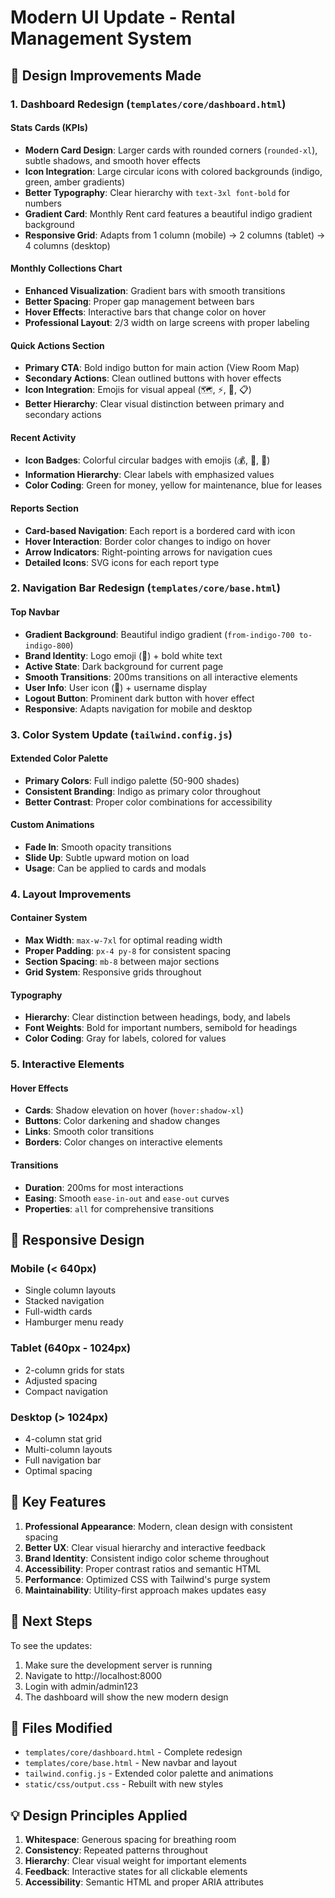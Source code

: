 # Modern UI Update - Rental Management System

## 🎨 Design Improvements Made

### 1. **Dashboard Redesign** (`templates/core/dashboard.html`)

#### Stats Cards (KPIs)
- **Modern Card Design**: Larger cards with rounded corners (`rounded-xl`), subtle shadows, and smooth hover effects
- **Icon Integration**: Large circular icons with colored backgrounds (indigo, green, amber gradients)
- **Better Typography**: Clear hierarchy with `text-3xl font-bold` for numbers
- **Gradient Card**: Monthly Rent card features a beautiful indigo gradient background
- **Responsive Grid**: Adapts from 1 column (mobile) → 2 columns (tablet) → 4 columns (desktop)

#### Monthly Collections Chart
- **Enhanced Visualization**: Gradient bars with smooth transitions
- **Better Spacing**: Proper gap management between bars
- **Hover Effects**: Interactive bars that change color on hover
- **Professional Layout**: 2/3 width on large screens with proper labeling

#### Quick Actions Section
- **Primary CTA**: Bold indigo button for main action (View Room Map)
- **Secondary Actions**: Clean outlined buttons with hover effects
- **Icon Integration**: Emojis for visual appeal (🗺️, ⚡, 👥, 📋)
- **Better Hierarchy**: Clear visual distinction between primary and secondary actions

#### Recent Activity
- **Icon Badges**: Colorful circular badges with emojis (💰, 🔧, 📄)
- **Information Hierarchy**: Clear labels with emphasized values
- **Color Coding**: Green for money, yellow for maintenance, blue for leases

#### Reports Section
- **Card-based Navigation**: Each report is a bordered card with icon
- **Hover Interaction**: Border color changes to indigo on hover
- **Arrow Indicators**: Right-pointing arrows for navigation cues
- **Detailed Icons**: SVG icons for each report type

### 2. **Navigation Bar Redesign** (`templates/core/base.html`)

#### Top Navbar
- **Gradient Background**: Beautiful indigo gradient (`from-indigo-700 to-indigo-800`)
- **Brand Identity**: Logo emoji (🏢) + bold white text
- **Active State**: Dark background for current page
- **Smooth Transitions**: 200ms transitions on all interactive elements
- **User Info**: User icon (👤) + username display
- **Logout Button**: Prominent dark button with hover effect
- **Responsive**: Adapts navigation for mobile and desktop

### 3. **Color System Update** (`tailwind.config.js`)

#### Extended Color Palette
- **Primary Colors**: Full indigo palette (50-900 shades)
- **Consistent Branding**: Indigo as primary color throughout
- **Better Contrast**: Proper color combinations for accessibility

#### Custom Animations
- **Fade In**: Smooth opacity transitions
- **Slide Up**: Subtle upward motion on load
- **Usage**: Can be applied to cards and modals

### 4. **Layout Improvements**

#### Container System
- **Max Width**: `max-w-7xl` for optimal reading width
- **Proper Padding**: `px-4 py-8` for consistent spacing
- **Section Spacing**: `mb-8` between major sections
- **Grid System**: Responsive grids throughout

#### Typography
- **Hierarchy**: Clear distinction between headings, body, and labels
- **Font Weights**: Bold for important numbers, semibold for headings
- **Color Coding**: Gray for labels, colored for values

### 5. **Interactive Elements**

#### Hover Effects
- **Cards**: Shadow elevation on hover (`hover:shadow-xl`)
- **Buttons**: Color darkening and shadow changes
- **Links**: Smooth color transitions
- **Borders**: Color changes on interactive elements

#### Transitions
- **Duration**: 200ms for most interactions
- **Easing**: Smooth `ease-in-out` and `ease-out` curves
- **Properties**: `all` for comprehensive transitions

## 📱 Responsive Design

### Mobile (< 640px)
- Single column layouts
- Stacked navigation
- Full-width cards
- Hamburger menu ready

### Tablet (640px - 1024px)
- 2-column grids for stats
- Adjusted spacing
- Compact navigation

### Desktop (> 1024px)
- 4-column stat grid
- Multi-column layouts
- Full navigation bar
- Optimal spacing

## 🎯 Key Features

1. **Professional Appearance**: Modern, clean design with consistent spacing
2. **Better UX**: Clear visual hierarchy and interactive feedback
3. **Brand Identity**: Consistent indigo color scheme throughout
4. **Accessibility**: Proper contrast ratios and semantic HTML
5. **Performance**: Optimized CSS with Tailwind's purge system
6. **Maintainability**: Utility-first approach makes updates easy

## 🚀 Next Steps

To see the updates:
1. Make sure the development server is running
2. Navigate to http://localhost:8000
3. Login with admin/admin123
4. The dashboard will show the new modern design

## 📝 Files Modified

- `templates/core/dashboard.html` - Complete redesign
- `templates/core/base.html` - New navbar and layout
- `tailwind.config.js` - Extended color palette and animations
- `static/css/output.css` - Rebuilt with new styles

## 💡 Design Principles Applied

1. **Whitespace**: Generous spacing for breathing room
2. **Consistency**: Repeated patterns throughout
3. **Hierarchy**: Clear visual weight for important elements
4. **Feedback**: Interactive states for all clickable elements
5. **Accessibility**: Semantic HTML and proper ARIA attributes
